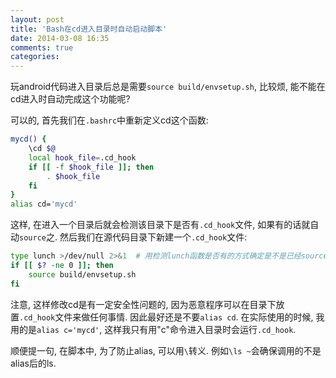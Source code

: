 ```yaml
---
layout: post
title: 'Bash在cd进入目录时自动启动脚本'
date: 2014-03-08 16:35
comments: true
categories: 
---
```

玩android代码进入目录后总是需要`source build/envsetup.sh`, 比较烦, 能不能在cd进入时自动完成这个功能呢?

可以的, 首先我们在`.bashrc`中重新定义cd这个函数:

```bash
mycd() {  
    \cd $@  
    local hook_file=.cd_hook  
    if [[ -f $hook_file ]]; then  
        . $hook_file  
    fi  
}   
alias cd='mycd'  
```

 这样, 在进入一个目录后就会检测该目录下是否有`.cd_hook`文件, 如果有的话就自动`source`之.
然后我们在源代码目录下新建一个`.cd_hook`文件:

```bash
type lunch >/dev/null 2>&1  # 用检测lunch函数是否有的方式确定是不是已经source过了  
if [[ $? -ne 0 ]]; then  
    source build/envsetup.sh  
fi  
```

注意, 这样修改cd是有一定安全性问题的, 因为恶意程序可以在目录下放置`.cd_hook`文件来做任何事情. 因此最好还是不要`alias cd`. 在实际使用的时候, 我用的是`alias c='mycd'`, 这样我只有用"c"命令进入目录时会运行`.cd_hook`.

顺便提一句, 在脚本中, 为了防止alias, 可以用`\`转义. 例如`\ls ~`会确保调用的不是alias后的ls.
